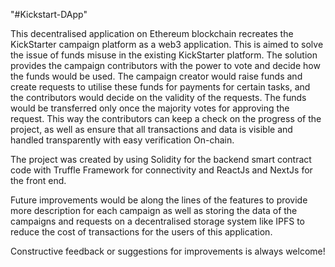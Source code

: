 "#Kickstart-DApp" 

This decentralised application on Ethereum blockchain recreates the KickStarter campaign platform as a web3 application. This is aimed to solve the issue of funds misuse in the existing KickStarter platform. 
The solution provides the campaign contributors with the power to vote and decide how the funds would be used. The campaign creator would raise funds and create requests to utilise these funds for payments for certain tasks, and the contributors would decide on the validity of the requests. The funds would be transferred only once the majority votes for approving the request. This way the contributors can keep a check on the progress of the project, as well as ensure that all transactions and data is visible and handled transparently with easy verification On-chain. 

The project was created by using Solidity for the backend smart contract code with Truffle Framework for connectivity and ReactJs and NextJs for the front end. 

Future improvements would be along the lines of the features to provide more description for each campaign as well as storing the data of the campaigns and requests on a decentralised storage system like IPFS to reduce the cost of transactions for the users of this application.

Constructive feedback or suggestions for improvements is always welcome!
